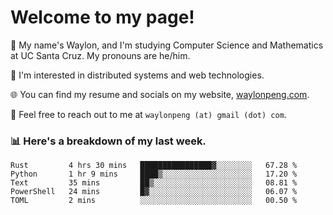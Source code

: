 # Welcome to my page! 

👋 My name's Waylon, and I'm studying Computer Science and Mathematics at UC Santa Cruz. My pronouns are he/him. 

💭 I'm interested in distributed systems and web technologies.

🌐 You can find my resume and socials on my website, [waylonpeng.com](https://www.waylonpeng.com).

📧 Feel free to reach out to me at `waylonpeng (at) gmail (dot) com`.

### 📊 Here's a breakdown of my last week.

<!--START_SECTION:waka-->
```text
Rust         4 hrs 30 mins   ████████████████▓░░░░░░░░   67.28 % 
Python       1 hr 9 mins     ████▒░░░░░░░░░░░░░░░░░░░░   17.20 % 
Text         35 mins         ██▒░░░░░░░░░░░░░░░░░░░░░░   08.81 % 
PowerShell   24 mins         █▓░░░░░░░░░░░░░░░░░░░░░░░   06.07 % 
TOML         2 mins          ░░░░░░░░░░░░░░░░░░░░░░░░░   00.50 % 
```
<!--END_SECTION:waka-->
